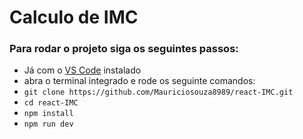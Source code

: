 # Calculo de IMC

### Para rodar o projeto siga os seguintes passos:
- Já com o [VS Code](https://code.visualstudio.com/) instalado
- abra o terminal integrado e rode os seguinte comandos:
- ```git clone https://github.com/Mauriciosouza8989/react-IMC.git```
- ```cd react-IMC```
- ```npm install```
- ```npm run dev```
